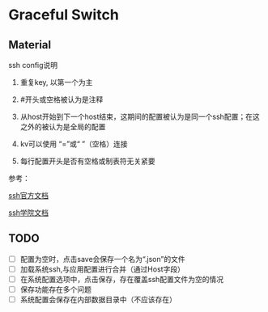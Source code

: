# Graceful Switch

## Material

ssh config说明

1. 重复key, 以第一个为主

2. \#开头或空格被认为是注释

3. 从host开始到下一个host结束，这期间的配置被认为是同一个ssh配置；在这之外的被认为是全局的配置

4. kv可以使用 “=”或“ ”（空格）连接

5. 每行配置开头是否有空格或制表符无关紧要

参考：

[ssh官方文档](https://man.openbsd.org/ssh_config.5#SSH_CONFIG_FILE_FORMAT)

[ssh学院文档](https://www.ssh.com/academy/ssh/config)

## TODO 

- [ ] 配置为空时，点击save会保存一个名为“.json”的文件
- [ ] 加载系统ssh,与应用配置进行合并（通过Host字段）
- [ ] 在系统配置选项中，点击保存，存在覆盖ssh配置文件为空的情况
- [ ] 保存功能存在多个问题
- [ ] 系统配置会保存在内部数据目录中（不应该存在）